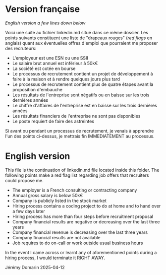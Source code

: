 # Version française
*English version a few lines down below*

Voici une suite au fichier linkedin.md situé dans ce même dossier.
Les points suivants constituent une liste de "drapeaux rouges" (*red flags* en anglais) quant aux éventuelles offres d'emploi que pourraient me proposer des recruteurs:

- L'employeur est une ESN ou une SSII
- Le salaire brut annuel est inférieur à 50k€
- La société est cotée en bourse
- Le processus de recrutement contient un projet de développement à faire à la maison et à rendre quelques jours plus tard
- Le processus de recrutement contient plus de quatre étapes avant la proposition d'embauche
- Les résultats de l'entreprise sont négatifs ou en baisse sur les trois dernières années
- Le chiffre d'affaires de l'entreprise est en baisse sur les trois dernières années
- Les résultats financiers de l'entreprise ne sont pas disponibles
- Le poste requiert de faire des astreintes

Si avant ou pendant un processus de recrutement, je venais à apprendre l'un des points ci-dessus, je mettrais fin IMMEDIATEMENT au processus.

# English version

This file is the continuation of linkedin.md file located inside this folder.
The following points make a red flag list regarding job offers that recruiters could propose me.

- The employer is a French consulting or contracting company
- Annual gross salary is below 50k€
- Company is publicly listed in the stock market
- Hiring process contains a coding project to do at home and to hand over a few days later
- Hiring process has more than four steps before recruitment proposal
- Company financial results are negative or decreasing over the last three years
- Company financial revenue is decreasing over the last three years
- Company financial results are not available
- Job requires to do on-call or work outside usual business hours

In the event I came across or learnt any of aforementioned points during a hiring process, I would terminate it RIGHT AWAY.

Jérémy Domarin
2025-04-12